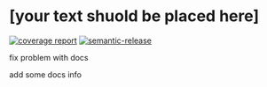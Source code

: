 # [your text shuold be placed here]

[![coverage report](https://gitlab.ciklum.net/df2-components/df2-module-skeleton/badges/master/coverage.svg)](https://gitlab.ciklum.net/df2-components/df2-module-skeleton/commits/master) [![semantic-release](https://img.shields.io/badge/%20%20%F0%9F%93%A6%F0%9F%9A%80-semantic--release-e10079.svg)](https://github.com/semantic-release/semantic-release)

fix problem with docs


add some docs info

 
